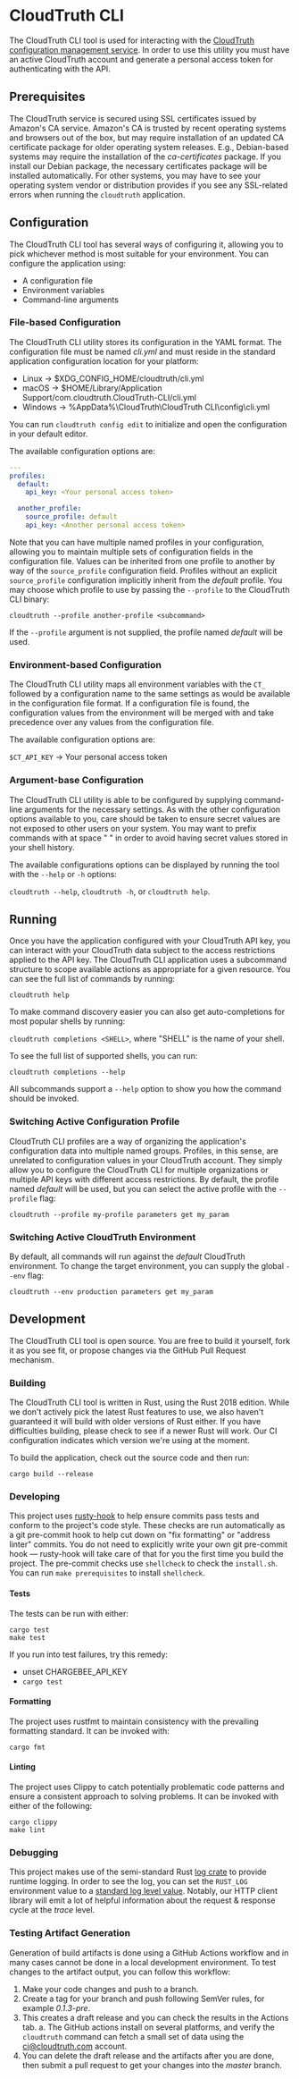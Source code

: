 CloudTruth CLI
==============

The CloudTruth CLI tool is used for interacting with the [CloudTruth configuration management service](https://cloudtruth.com).
In order to use this utility you must have an active CloudTruth account and generate a personal access token for authenticating with the API.

Prerequisites
-------------

The CloudTruth service is secured using SSL certificates issued by Amazon's CA service.
Amazon's CA is trusted by recent operating systems and browsers out of the box, but may require installation of an updated CA certificate package for older operating system releases.
E.g., Debian-based systems may require the installation of the _ca-certificates_ package.
If you install our Debian package, the necessary certificates package will be installed automatically.
For other systems, you may have to see your operating system vendor or distribution provides if you see any SSL-related errors when running the `cloudtruth` application.

Configuration
-------------

The CloudTruth CLI tool has several ways of configuring it, allowing you to pick whichever method is most suitable for your environment.
You can configure the application using:

* A configuration file
* Environment variables
* Command-line arguments


### File-based Configuration

The CloudTruth CLI utility stores its configuration in the YAML format.
The configuration file must be named _cli.yml_ and must reside in the standard application configuration location for your platform:

* Linux -> $XDG_CONFIG_HOME/cloudtruth/cli.yml
* macOS -> $HOME/Library/Application Support/com.cloudtruth.CloudTruth-CLI/cli.yml
* Windows -> %AppData%\CloudTruth\CloudTruth CLI\config\cli.yml

You can run `cloudtruth config edit` to initialize and open the configuration in your default editor.

The available configuration options are:

```yaml
--- 
profiles:
  default:
    api_key: <Your personal access token>

  another_profile:
    source_profile: default
    api_key: <Another personal access token>
```

Note that you can have multiple named profiles in your configuration, allowing you to maintain multiple sets of configuration fields in the configuration file.
Values can be inherited from one profile to another by way of the `source_profile` configuration field.
Profiles without an explicit `source_profile` configuration implicitly inherit from the _default_ profile.
You may choose which profile to use by passing the `--profile` to the CloudTruth CLI binary:

`cloudtruth --profile another-profile <subcommand>`

If the `--profile` argument is not supplied, the profile named _default_ will be used.

### Environment-based Configuration

The CloudTruth CLI utility maps all environment variables with the `CT_` followed by a configuration name to the same settings as would be available in the configuration file format.
If a configuration file is found, the configuration values from the environment will be merged with and take precedence over any values from the configuration file.

The available configuration options are:

`$CT_API_KEY` -> Your personal access token


### Argument-base Configuration

The CloudTruth CLI utility is able to be configured by supplying command-line arguments for the necessary settings.
As with the other configuration options available to you, care should be taken to ensure secret values are not exposed to other users on your system.
You may want to prefix commands with at space " " in order to avoid having secret values stored in your shell history.

The available configurations options can be displayed by running the tool with the `--help` or `-h` options:

`cloudtruth --help`, `cloudtruth -h`, or `cloudtruth help`.


Running
-------

Once you have the application configured with your CloudTruth API key, you can interact with your CloudTruth data subject to the access restrictions applied to the API key.
The CloudTruth CLI application uses a subcommand structure to scope available actions as appropriate for a given resource. You can see the full list of commands by running:

`cloudtruth help`

To make command discovery easier you can also get auto-completions for most popular shells by running:

`cloudtruth completions <SHELL>`, where "SHELL" is the name of your shell.

To see the full list of supported shells, you can run:

`cloudtruth completions --help`

All subcommands support a `--help` option to show you how the command should be invoked.

### Switching Active Configuration Profile

CloudTruth CLI profiles are a way of organizing the application's configuration data into multiple named groups.
Profiles, in this sense, are unrelated to configuration values in your CloudTruth account.
They simply allow you to configure the CloudTruth CLI for multiple organizations or multiple API keys with different access restrictions.
By default, the profile named _default_ will be used, but you can select the active profile with the `--profile` flag:

`cloudtruth --profile my-profile parameters get my_param`

### Switching Active CloudTruth Environment

By default, all commands will run against the _default_ CloudTruth environment.
To change the target environment, you can supply the global `--env` flag:

`cloudtruth --env production parameters get my_param`


Development
-----------

The CloudTruth CLI tool is open source.
You are free to build it yourself, fork it as you see fit, or propose changes via the GitHub Pull Request mechanism.

### Building

The CloudTruth CLI tool is written in Rust, using the Rust 2018 edition.
While we don't actively pick the latest Rust features to use, we also haven't guaranteed it will build with older versions of Rust either.
If you have difficulties building, please check to see if a newer Rust will work.
Our CI configuration indicates which version we're using at the moment.

To build the application, check out the source code and then run:

`cargo build --release`

### Developing

This project uses [rusty-hook](https://github.com/swellaby/rusty-hook) to help ensure commits pass 
tests and conform to the project's code style.
These checks are run automatically as a git pre-commit hook to help cut down on "fix formatting" or 
"address linter" commits.
You do not need to explicitly write your own git pre-commit hook &mdash; rusty-hook will take care 
of that for you the first time you build the project.
The pre-commit checks use `shellcheck` to check the `install.sh`.  You can run `make prerequisites` 
to install `shellcheck`.

#### Tests

The tests can be run with either:

```
cargo test
make test
```

If you run into test failures, try this remedy:

- unset CHARGEBEE_API_KEY
- `cargo test`

#### Formatting

The project uses rustfmt to maintain consistency with the prevailing formatting standard.
It can be invoked with:

`cargo fmt`

#### Linting

The project uses Clippy to catch potentially problematic code patterns and ensure a consistent approach to solving problems.
It can be invoked with either of the following:

```
cargo clippy
make lint
```

### Debugging

This project makes use of the semi-standard Rust [log crate](https://crates.io/crates/log) to provide runtime logging.
In order to see the log, you can set the `RUST_LOG` environment value to a [standard log level value](https://docs.rs/log/0.4.14/log/enum.Level.html).
Notably, our HTTP client library will emit a lot of helpful information about the request & response cycle at the _trace_ level.

### Testing Artifact Generation

Generation of build artifacts is done using a GitHub Actions workflow and in many cases cannot be done in a local
development environment.  To test changes to the artifact output, you can follow this workflow:

1. Make your code changes and push to a branch.
2. Create a tag for your branch and push following SemVer rules, for example _0.1.3-pre_.
3. This creates a draft release and you can check the results in the Actions tab.
   a. The GitHub actions install on several platforms, and verify the `cloudtruth` command can
      fetch a small set of data using the ci@cloudtruth.com account.
4. You can delete the draft release and the artifacts after you are done, then submit a pull request
   to get your changes into the _master_ branch.
